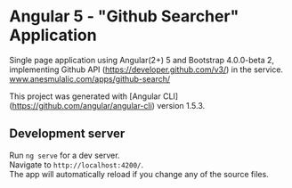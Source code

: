 # Angular 5 - "Github Searcher" Application
Single page application using Angular(2+) 5 and Bootstrap 4.0.0-beta 2, implementing Github API (https://developer.github.com/v3/) in the service.
<br>
www.anesmulalic.com/apps/github-search/

This project was generated with [Angular CLI]</br>
(https://github.com/angular/angular-cli) version 1.5.3.

## Development server

Run `ng serve` for a dev server.</br>
Navigate to `http://localhost:4200/`.</br>
The app will automatically reload if you change any of the source files.

